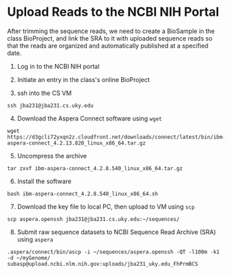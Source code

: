 # Upload Reads to the NCBI NIH Portal

After trimming the sequence reads, we need to create a BioSample in the class BioProject, and link the SRA to it with uploaded sequence reads so that the reads are organized and automatically published at a specified date.

1. Log in to the NCBI NIH portal

2. Initiate an entry in the class's online BioProject

3. ssh into the CS VM

```
ssh jba231@jba231.cs.uky.edu
```

4. Download the Aspera Connect software using `wget`

```
wget https://d3gcli72yxqn2z.cloudfront.net/downloads/connect/latest/bin/ibm-aspera-connect_4.2.13.820_linux_x86_64.tar.gz
```

5. Uncompress the archive

```
tar zxvf ibm-aspera-connect_4.2.8.540_linux_x86_64.tar.gz
```

6. Install the software

```
bash ibm-aspera-connect_4.2.8.540_linux_x86_64.sh
```

7. Download the key file to local PC, then upload to VM using `scp`

```
scp aspera.openssh jba231@jba231.cs.uky.edu:~/sequences/
```

8. Submit raw sequence datasets to NCBI Sequence Read Archive (SRA) using `aspera`

```
.aspera/connect/bin/ascp -i ~/sequences/aspera.openssh -QT -l100m -k1 -d ~/myGenome/ subasp@upload.ncbi.nlm.nih.gov:uploads/jba231_uky.edu_FhPrmBCS
```
